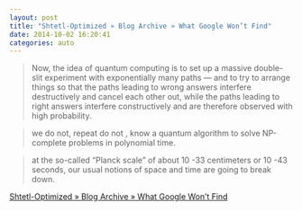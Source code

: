 ```yaml
---
layout: post
title: "Shtetl-Optimized » Blog Archive » What Google Won’t Find"
date: 2014-10-02 16:20:41
categories: auto
---
```


> Now, the idea of quantum computing is to set up a massive double-slit experiment with exponentially many paths — and to try to arrange things so that the paths leading to wrong answers interfere destructively and cancel each other out, while the paths leading to right answers interfere constructively and are therefore observed with high probability.

 <!-- --> 

> we do not, repeat do not , know a quantum algorithm to solve NP-complete problems in polynomial time.

 <!-- --> 

> at the so-called “Planck scale” of about 10 -33 centimeters or 10 -43 seconds, our usual notions of space and time are going to break down.

 <!-- --> 

[Shtetl-Optimized » Blog Archive » What Google Won’t Find](http://www.scottaaronson.com/blog/?p=266)